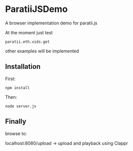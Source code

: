 # ParatiiJSDemo
A browser implementation demo for paratii.js

At the moment just test

`paratii.eth.vids.get`

other examples will be implemented

## Installation

First:
```
npm install
```
Then:

```
node server.js
```

## Finally

browse to:

localhost:8080/upload -> upload and playback using Clappr
